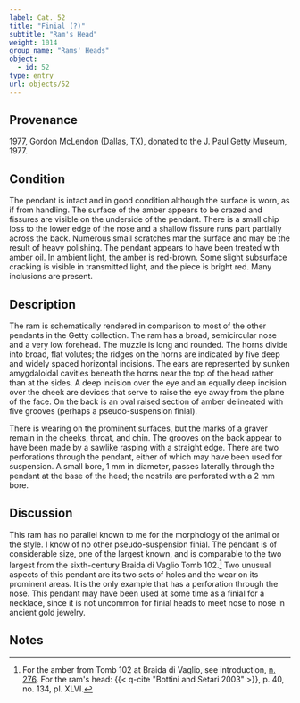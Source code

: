 ```yaml
---
label: Cat. 52
title: "Finial (?)"
subtitle: "Ram's Head"
weight: 1014
group_name: "Rams' Heads"
object:
  - id: 52
type: entry
url: objects/52
---
```


## Provenance

1977, Gordon McLendon (Dallas, TX), donated to the J. Paul Getty Museum, 1977.

## Condition

The pendant is intact and in good condition although the surface is worn, as if from handling. The surface of the amber appears to be crazed and fissures are visible on the underside of the pendant. There is a small chip loss to the lower edge of the nose and a shallow fissure runs part partially across the back. Numerous small scratches mar the surface and may be the result of heavy polishing. The pendant appears to have been treated with amber oil. In ambient light, the amber is red-brown. Some slight subsurface cracking is visible in transmitted light, and the piece is bright red. Many inclusions are present.

## Description

The ram is schematically rendered in comparison to most of the other pendants in the Getty collection. The ram has a broad, semicircular nose and a very low forehead. The muzzle is long and rounded. The horns divide into broad, flat volutes; the ridges on the horns are indicated by five deep and widely spaced horizontal incisions. The ears are represented by sunken amygdaloidal cavities beneath the horns near the top of the head rather than at the sides. A deep incision over the eye and an equally deep incision over the cheek are devices that serve to raise the eye away from the plane of the face. On the back is an oval raised section of amber delineated with five grooves (perhaps a pseudo-suspension finial).

There is wearing on the prominent surfaces, but the marks of a graver remain in the cheeks, throat, and chin. The grooves on the back appear to have been made by a sawlike rasping with a straight edge. There are two perforations through the pendant, either of which may have been used for suspension. A small bore, 1 mm in diameter, passes laterally through the pendant at the base of the head; the nostrils are perforated with a 2 mm bore.

## Discussion

This ram has no parallel known to me for the morphology of the animal or the style. I know of no other pseudo-suspension finial. The pendant is of considerable size, one of the largest known, and is comparable to the two largest from the sixth-century Braida di Vaglio Tomb 102.[^1] Two unusual aspects of this pendant are its two sets of holes and the wear on its prominent areas. It is the only example that has a perforation through the nose. This pendant may have been used at some time as a finial for a necklace, since it is not uncommon for finial heads to meet nose to nose in ancient gold jewelry.

## Notes

[^1]: For the amber from Tomb 102 at Braida di Vaglio, see introduction, [n. 276](/intro/18/#fn:276). For the ram's head: {{< q-cite "Bottini and Setari 2003" >}}, p. 40, no. 134, pl. XLVI.
